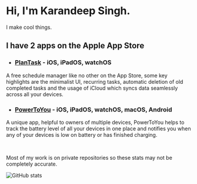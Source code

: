 # Hi, I'm Karandeep Singh.

I make cool things.

## I have 2 apps on the Apple App Store

- ### [PlanTask](https://apps.apple.com/sg/app/plantask/id1516651532) - iOS, iPadOS, watchOS
A free schedule manager like no other on the App Store, some key highlights are the minimalist UI, recurring tasks, automatic deletion of old completed tasks and the usage of iCloud which syncs data seamlessly across all your devices.

- ### [PowerToYou](https://confuseious.github.io/PowerToYou) - iOS, iPadOS, watchOS, macOS, Android
A unique app, helpful to owners of multiple devices, PowerToYou helps to track the battery level of all your devices in one place and notifies you when any of your devices is low on battery or has finished charging.

&nbsp;
&nbsp;

Most of my work is on private repositories so these stats may not be completely accurate.

![GitHub stats](https://github-readme-stats.vercel.app/api?username=ConfuseIous&count_private=true&show_icons=true)

